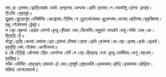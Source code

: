 

  
तम्।वः॒।द॒स्मम्।ऋ॒ति॒ऽसह॑म्।वसोः॑।म॒न्दा॒नम्।अन्ध॑सः।अ॒भि।व॒त्सम्।न।स्वस॑रेषु।धे॒नवः॑।इन्द्र॑म्।गीः॒ऽभिः।न॒वा॒म॒हे॒॥  
द्यु॒क्षम्।सु॒ऽदानु॑म्।तवि॑षीभिः।आऽवृ॑तम्।गि॒रिम्।न।पु॒रु॒ऽभोज॑सम्।क्षु॒ऽमन्त॑म्।वाज॑म्।श॒तिन॑म्।स॒ह॒स्रिण॑म्।म॒क्षु।गोऽम॑न्तम्।ई॒म॒हे॒॥  
न।त्वा॒।बृ॒हन्तः॑।अद्र॑यः।वर॑न्ते।इ॒न्द्र॒।वी॒ळवः॑।यत्।दित्स॑सि।स्तु॒व॒ते।माऽव॑ते।वसु॑।नकिः॑।तत्।आ।मि॒ना॒ति॒।ते॒॥  
योद्धा॑।अ॒सि॒।क्रत्वा॑।शव॑सा।उ॒त।दं॒सना॑।विश्वा॑।जा॒ता।अ॒भि।म॒ज्मना॑।आ।त्वा॒।अ॒यम्।अ॒र्कः।ऊ॒तये॑।व॒व॒र्त॒ति॒।यम्।गोत॑माः।अजी॑जनन्॥  
प्र।हि।रि॒रि॒क्षे॒।ओज॑सा।दि॒वः।अन्ते॑भ्यः।परि॑।न।त्वा॒।वि॒व्या॒च॒।रजः॑।इ॒न्द्र॒।पार्थि॑वम्।अनु॑।स्व॒धाम्।व॒व॒क्षि॒थ॒॥  
नकिः॑।परि॑ष्टिः।म॒घ॒ऽव॒न्।म॒घस्य॑।ते॒।यत्।दा॒शुषे॑।द॒श॒स्यसि॑।अ॒स्माक॑म्।बो॒धि॒।उ॒चथ॑स्य।चो॒दि॒ता।मंहि॑ष्ठः॑।वाज॑ऽसातये॥  
